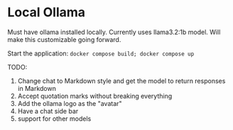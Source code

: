 # Local Ollama

Must have ollama installed locally. Currently uses llama3.2:1b model. Will make this customizable going forward.

Start the application:
```docker compose build; docker compose up```

TODO:
1. Change chat to Markdown style and get the model to return responses in Markdown
2. Accept quotation marks without breaking everything
3. Add the ollama logo as the "avatar"
4. Have a chat side bar
5. support for other models 
